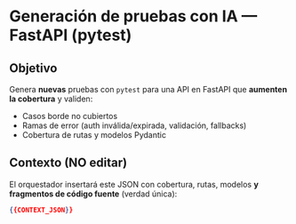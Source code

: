 # Generación de pruebas con IA — FastAPI (pytest)

## Objetivo
Genera **nuevas** pruebas con `pytest` para una API en FastAPI que **aumenten la cobertura** y validen:
- Casos borde no cubiertos
- Ramas de error (auth inválida/expirada, validación, fallbacks)
- Cobertura de rutas y modelos Pydantic

## Contexto (NO editar)
El orquestador insertará este JSON con cobertura, rutas, modelos **y fragmentos de código fuente** (verdad única):
```json
{{CONTEXT_JSON}}